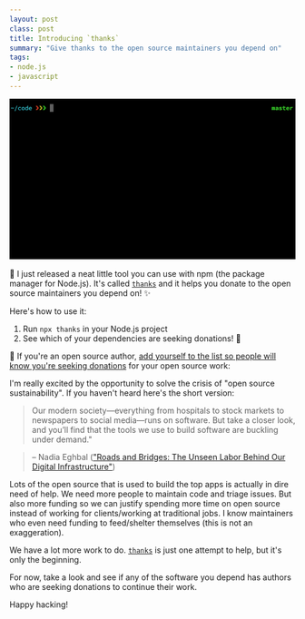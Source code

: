 ```yaml
---
layout: post
class: post
title: Introducing `thanks`
summary: "Give thanks to the open source maintainers you depend on"
tags:
- node.js
- javascript
---
```


![thanks cli demo](/images/npm-install-thanks.gif)

🙌 I just released a neat little tool you can use with npm (the package manager for Node.js). It's called [`thanks`](https://github.com/feross/thanks) and it helps you donate to the open source maintainers you depend on! ✨

Here's how to use it:

1. Run `npx thanks` in your Node.js project
2. See which of your dependencies are seeking donations! 💸

🌟 If you're an open source author, [add yourself to the list so people will know you're seeking donations](https://github.com/feross/thanks) for your open source work:

I'm really excited by the opportunity to solve the crisis of "open source sustainability". If you haven't heard here's the short version:

> Our modern society—everything from hospitals to stock markets to newspapers to social media—runs on software. But take a closer look, and you’ll find that the tools we use to build software are buckling under demand."

> – Nadia Eghbal (["Roads and Bridges: The Unseen Labor Behind Our Digital Infrastructure"](https://www.fordfoundation.org/media/2976/roads-and-bridges-the-unseen-labor-behind-our-digital-infrastructure.pdf))

Lots of the open source that is used to build the top apps is actually in dire need of help. We need more people to maintain code and triage issues. But also more funding so we can justify spending more time on open source instead of working for clients/working at traditional jobs. I know maintainers who even need funding to feed/shelter themselves (this is not an exaggeration).

We have a lot more work to do. [`thanks`](https://github.com/feross/thanks) is just one attempt to help, but it's only the beginning.

For now, take a look and see if any of the software you depend has authors who are seeking donations to continue their work.

Happy hacking!
